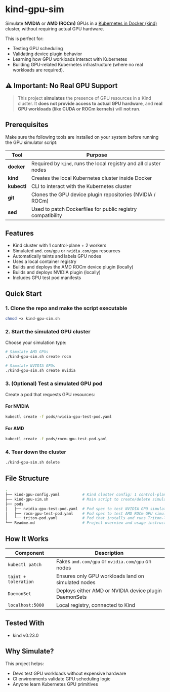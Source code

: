 
# kind-gpu-sim

Simulate **NVIDIA** or **AMD (ROCm)** GPUs in a
[Kubernetes in Docker (kind)](https://kind.sigs.k8s.io/)
cluster, without requiring actual GPU hardware.

This is perfect for:

- Testing GPU scheduling
- Validating device plugin behavior
- Learning how GPU workloads interact with Kubernetes
- Building GPU-related Kubernetes infrastructure
  (where no real workloads are required).

## ⚠️ Important: No Real GPU Support

> This project **simulates** the presence of GPU resources in a Kind cluster.
> It **does not provide access to actual GPU hardware**, and **real GPU workloads (like CUDA or ROCm kernels)** will **not run**.

## Prerequisites

Make sure the following tools are installed on your system before running the GPU simulator script:

| Tool         | Purpose                                                              |
|--------------|----------------------------------------------------------------------|
| **docker**   | Required by `kind`, runs the local registry and all cluster nodes    |
| **kind**     | Creates the local Kubernetes cluster inside Docker                   |
| **kubectl**  | CLI to interact with the Kubernetes cluster                          |
| **git**      | Clones the GPU device plugin repositories (NVIDIA / ROCm)            |
| **sed**      | Used to patch Dockerfiles for public registry compatibility          |

## Features

- Kind cluster with 1 control-plane + 2 workers
- Simulated `amd.com/gpu` or `nvidia.com/gpu` resources
- Automatically taints and labels GPU nodes
- Uses a local container registry
- Builds and deploys the AMD ROCm device plugin (locally)
- Builds and deploys NVIDIA plugin (locally)
- Includes GPU test pod manifests

## Quick Start

### 1. Clone the repo and make the script executable

```bash
chmod +x kind-gpu-sim.sh
```

### 2. Start the simulated GPU cluster

Choose your simulation type:

```bash
# Simulate AMD GPUs
./kind-gpu-sim.sh create rocm

# Simulate NVIDIA GPUs
./kind-gpu-sim.sh create nvidia
```

### 3. (Optional) Test a simulated GPU pod

Create a pod that requests GPU resources:

#### For NVIDIA

```bash
kubectl create -f pods/nvidia-gpu-test-pod.yaml
```

#### For AMD

```bash
kubectl create -f pods/rocm-gpu-test-pod.yaml
```

### 4. Tear down the cluster

```bash
./kind-gpu-sim.sh delete
```

## File Structure

```bash
.
├── kind-gpu-config.yaml          # Kind cluster config: 1 control-plane, 2 workers
├── kind-gpu-sim.sh               # Main script to create/delete simulated GPU clusters (ROCm or NVIDIA)
├── pods
│   ├── nvidia-gpu-test-pod.yaml  # Pod spec to test NVIDIA GPU simulation (uses nvidia.com/gpu)
│   ├── rocm-gpu-test-pod.yaml    # Pod spec to test AMD ROCm GPU simulation (uses amd.com/gpu)
│   └── triton-pod.yaml           # Pod that installs and runs Triton-lang, useful for simulating kernel compilation
└── Readme.md                     # Project overview and usage instructions
```

## How It Works

| Component            | Description                                           |
|----------------------|-------------------------------------------------------|
| `kubectl patch`      | Fakes `amd.com/gpu` or `nvidia.com/gpu` on nodes      |
| `taint + toleration` | Ensures only GPU workloads land on simulated nodes    |
| `DaemonSet`          | Deploys either AMD or NVIDIA device plugin DaemonSets |
| `localhost:5000`     | Local registry, connected to Kind                     |

## Tested With

- kind v0.23.0

## Why Simulate?

This project helps:

- Devs test GPU workloads without expensive hardware
- CI environments validate GPU scheduling logic
- Anyone learn Kubernetes GPU primitives
